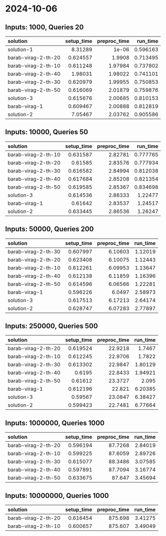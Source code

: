# 2024-10-06

## Inputs: 1000, Queries 20

| solution            |   setup_time |   preproc_time |   run_time |
|:--------------------|-------------:|---------------:|-----------:|
| solution-1          |     8.31289  |        1e-06   |   0.596163 |
| barab-virag-2-th-20 |     0.624557 |        1.9908  |   0.713495 |
| barab-virag-2-th-10 |     0.611248 |        1.97984 |   0.737802 |
| barab-virag-2-th-40 |     1.98031  |        1.98022 |   0.741101 |
| barab-virag-2-th-30 |     0.620979 |        1.99955 |   0.750853 |
| barab-virag-2-th-50 |     0.616069 |        2.01879 |   0.759876 |
| solution-3          |     0.615676 |        2.00685 |   0.810153 |
| barab-virag-1       |     0.609467 |        2.00888 |   0.812819 |
| solution-2          |     7.05467  |        2.03762 |   0.905586 |

## Inputs: 10000, Queries 50

| solution            |   setup_time |   preproc_time |   run_time |
|:--------------------|-------------:|---------------:|-----------:|
| barab-virag-2-th-10 |     0.631587 |        2.82781 |   0.777765 |
| barab-virag-2-th-20 |     0.61585  |        2.83576 |   0.777934 |
| barab-virag-2-th-30 |     0.616582 |        2.84994 |   0.812038 |
| barab-virag-2-th-40 |     0.617684 |        2.85208 |   0.821354 |
| barab-virag-2-th-50 |     0.619585 |        2.85367 |   0.834698 |
| solution-3          |     0.614536 |        2.86333 |   1.22477  |
| barab-virag-1       |     0.61642  |        2.83537 |   1.24517  |
| solution-2          |     0.633445 |        2.86536 |   1.26247  |

## Inputs: 50000, Queries 200

| solution            |   setup_time |   preproc_time |   run_time |
|:--------------------|-------------:|---------------:|-----------:|
| barab-virag-2-th-30 |     0.607997 |        6.10603 |    1.12019 |
| barab-virag-2-th-20 |     0.623408 |        6.10075 |    1.12443 |
| barab-virag-2-th-10 |     0.612261 |        6.09953 |    1.13647 |
| barab-virag-2-th-40 |     0.612138 |        6.11859 |    1.16396 |
| barab-virag-2-th-50 |     0.614596 |        6.06566 |    1.22281 |
| barab-virag-1       |     0.596226 |        6.0497  |    2.58973 |
| solution-3          |     0.617513 |        6.17213 |    2.64174 |
| solution-2          |     0.628747 |        6.07283 |    2.77897 |

## Inputs: 250000, Queries 500

| solution            |   setup_time |   preproc_time |   run_time |
|:--------------------|-------------:|---------------:|-----------:|
| barab-virag-2-th-20 |     0.619524 |        22.9218 |    1.7467  |
| barab-virag-2-th-10 |     0.612245 |        22.9706 |    1.7822  |
| barab-virag-2-th-30 |     0.613302 |        22.9847 |    1.80129 |
| barab-virag-2-th-40 |     0.6195   |        22.8433 |    1.94921 |
| barab-virag-2-th-50 |     0.61612  |        23.3727 |    2.095   |
| barab-virag-1       |     0.612196 |        22.821  |    6.20385 |
| solution-3          |     0.59567  |        23.0847 |    6.38427 |
| solution-2          |     0.599423 |        22.7481 |    6.77664 |

## Inputs: 1000000, Queries 1000

| solution            |   setup_time |   preproc_time |   run_time |
|:--------------------|-------------:|---------------:|-----------:|
| barab-virag-2-th-20 |     0.596194 |        87.7268 |    2.84019 |
| barab-virag-2-th-10 |     0.599225 |        87.6059 |    2.89726 |
| barab-virag-2-th-30 |     0.615077 |        88.3486 |    3.07585 |
| barab-virag-2-th-40 |     0.597891 |        87.7094 |    3.16774 |
| barab-virag-2-th-50 |     0.633675 |        87.647  |    3.45694 |

## Inputs: 10000000, Queries 1000

| solution            |   setup_time |   preproc_time |   run_time |
|:--------------------|-------------:|---------------:|-----------:|
| barab-virag-2-th-20 |     0.616454 |        875.698 |    3.41275 |
| barab-virag-2-th-10 |     0.600657 |        875.607 |    3.49049 |